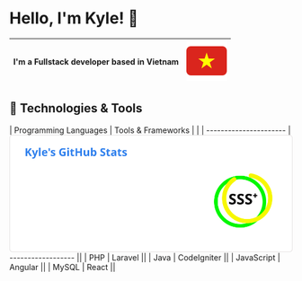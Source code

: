 # Hello, I'm Kyle! 👋

| I'm a Fullstack developer based in Vietnam | ![flag](https://raw.githubusercontent.com/phieule2024/phieule2024/5b25793793916496c3a5cb913232f1a8d2389d98/vn-icon.svg) |
| ----------------------------------------- | ------------------------------------------------------------------------------------------------- |

## 🔧 Technologies & Tools

| Programming Languages | Tools & Frameworks  | <img src="https://raw.githubusercontent.com/phieule2024/phieule2024/0b4078771fab80afd0df4d4ed1d28eb90d597bde/kai.svg" alt="kai" align="right"> |
| ---------------------- | ------------------ ||
| PHP                    | Laravel            ||
| Java                   | CodeIgniter        ||
| JavaScript             | Angular            ||
| MySQL                  | React              ||
